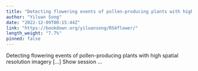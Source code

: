 ```yaml
---
title: "Detecting flowering events of pollen-producing plants with high spatial resolution imagery"
author: "Yiluan Song"
date: "2022-12-09T00:15:44Z"
link: "https://bookdown.org/yiluansong/RS4flower/"
length_weight: "7.7%"
pinned: false
---
```


Detecting flowering events of pollen-producing plants with high spatial resolution imagery [...] Show session ...
